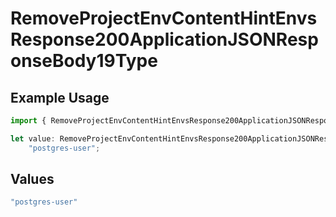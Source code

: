 # RemoveProjectEnvContentHintEnvsResponse200ApplicationJSONResponseBody19Type

## Example Usage

```typescript
import { RemoveProjectEnvContentHintEnvsResponse200ApplicationJSONResponseBody19Type } from "@simplesagar/vercel/models/removeprojectenvop.js";

let value: RemoveProjectEnvContentHintEnvsResponse200ApplicationJSONResponseBody19Type =
    "postgres-user";
```

## Values

```typescript
"postgres-user"
```